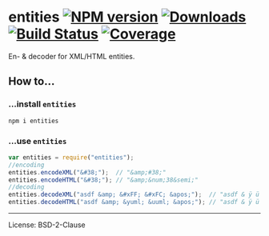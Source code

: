 # entities [![NPM version](http://img.shields.io/npm/v/entities.svg)](https://npmjs.org/package/entities)  [![Downloads](https://img.shields.io/npm/dm/entities.svg)](https://npmjs.org/package/entities) [![Build Status](http://img.shields.io/travis/fb55/entities.svg)](http://travis-ci.org/fb55/entities) [![Coverage](http://img.shields.io/coveralls/fb55/entities.svg)](https://coveralls.io/r/fb55/entities)

En- & decoder for XML/HTML entities.






















































































<extoc></extoc>

## How to…

### …install `entities`

    npm i entities

### …use `entities`

```javascript
var entities = require("entities");
//encoding
entities.encodeXML("&#38;");  // "&amp;#38;"
entities.encodeHTML("&#38;"); // "&amp;&num;38&semi;"
//decoding
entities.decodeXML("asdf &amp; &#xFF; &#xFC; &apos;");  // "asdf & ÿ ü '"
entities.decodeHTML("asdf &amp; &yuml; &uuml; &apos;"); // "asdf & ÿ ü '"
```

<!-- TODO extend API -->

---

License: BSD-2-Clause
